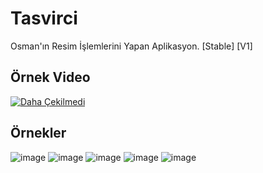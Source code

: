 # Tasvirci
Osman'ın Resim İşlemlerini Yapan Aplikasyon. [Stable] [V1]

## Örnek Video
[![Daha Çekilmedi](https://img.youtube.com/vi/-/0.jpg)](https://www.youtube.com/watch?v=-)
## Örnekler
![image](https://user-images.githubusercontent.com/25110697/34462348-2d3a815a-ee53-11e7-9411-ab7cb9bcbfe9.png)
![image](https://user-images.githubusercontent.com/25110697/34462352-49564158-ee53-11e7-838b-52aa74e7d487.png)
![image](https://user-images.githubusercontent.com/25110697/34462358-5af3e064-ee53-11e7-9785-8bc6dd77fbef.png)
![image](https://user-images.githubusercontent.com/25110697/34462386-cefa718a-ee53-11e7-80eb-2c7e95e7a783.png)
![image](https://user-images.githubusercontent.com/25110697/34462395-f6a8355a-ee53-11e7-8df5-7d8cde74cb41.png)
